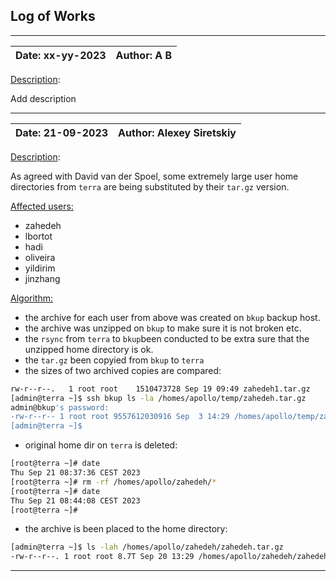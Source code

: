 ## Log of Works

---

| **Date**: xx-yy-2023 | **Author**: A B |
----------------------|-----------------

<ins>Description</ins>: 

Add description



----

| **Date**: 21-09-2023 | **Author**: Alexey Siretskiy |
------|-----

<ins>Description</ins>: 

As agreed with David van der Spoel, some extremely large user home directories from `terra`
are being substituted by their `tar.gz` version.

<ins>Affected users:</ins>

- zahedeh
- lbortot
- hadi
- oliveira
- yildirim
- jinzhang 

<ins>Algorithm:</ins>

-  the archive for each user from above was created on `bkup` backup host. 
- the archive was unzipped on `bkup` to make sure it is not broken etc. 
- the `rsync` from `terra` to `bkup`been conducted to be extra sure that the unzipped home directory is ok. 
- the `tar.gz` been copyied from `bkup` to `terra`
- the sizes of two archived copies are compared: 
```bash
rw-r--r--.   1 root root    1510473728 Sep 19 09:49 zahedeh1.tar.gz
[admin@terra ~]$ ssh bkup ls -la /homes/apollo/temp/zahedeh.tar.gz
admin@bkup's password:
-rw-r--r-- 1 root root 9557612030916 Sep  3 14:29 /homes/apollo/temp/zahedeh.tar.gz
[admin@terra ~]$
```
- original home dir on `terra` is deleted:
```bash
[root@terra ~]# date
Thu Sep 21 08:37:36 CEST 2023
[root@terra ~]# rm -rf /homes/apollo/zahedeh/*
[root@terra ~]# date
Thu Sep 21 08:44:08 CEST 2023
[root@terra ~]#
```
- the archive is been placed to the home directory:
```bash 
[admin@terra ~]$ ls -lah /homes/apollo/zahedeh/zahedeh.tar.gz
-rw-r--r--. 1 root root 8.7T Sep 20 13:29 /homes/apollo/zahedeh/zahedeh.tar.gz
```

----------

